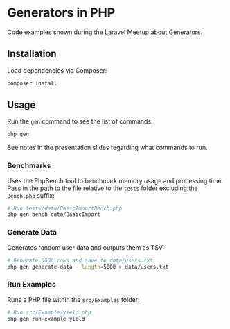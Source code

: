 # Generators in PHP

Code examples shown during the Laravel Meetup about Generators.

## Installation

Load dependencies via Composer:

```bash
composer install
```

## Usage

Run the `gen` command to see the list of commands:

```bash
php gen
```

See notes in the presentation slides regarding what commands to run.

### Benchmarks

Uses the PhpBench tool to benchmark memory usage and processing time. Pass in the path to the file relative to the `tests` folder excluding the `Bench.php` suffix:

```bash
# Run tests/data/BasicImportBench.php
php gen bench data/BasicImport
```

### Generate Data

Generates random user data and outputs them as TSV:

```bash
# Generate 5000 rows and save to data/users.txt
php gen generate-data --length=5000 > data/users.txt
```

### Run Examples

Runs a PHP file within the `src/Examples` folder:

```bash
# Run src/Example/yield.php
php gen run-example yield
```
